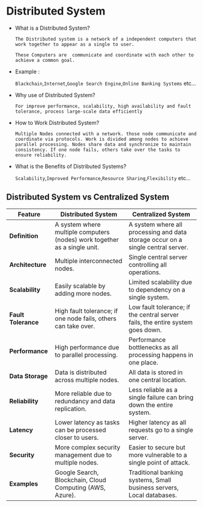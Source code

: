 # Distributed System

  - What is a Distributed System?
    
     `The Distributed system is a network of a independent computers that work together to appear as a single to user.`
    
     `These Computers are  communicate and coordinate with each other to achieve a common goal.`

  - Example :

    `Blackchain`,`Internet`,`Google Search Engine`,`Online Banking Systems` etc...

 - Why use of Distributed System?

   `For improve performance, scalability, high availability and fault tolerance, process large-scale data efficiently`

 - How to Work Distributed System?

   `Multiple Nodes connected with a network. those node communicate and coordinate via protocols. Work is divided among nodes to achieve parallel processing. Nodes share data and synchronize to maintain consistency. If one node fails, others take over the tasks to ensure reliability. `

 - What is the Benefits of Distributed Systems?

   `Scalability`,`Improved Performance`,`Resource Sharing`,`Flexibility` etc...

## Distributed System vs Centralized System

| Feature          | Distributed System                                      | Centralized System                                      |
|-----------------|-------------------------------------------------|------------------------------------------------|
| **Definition**   | A system where multiple computers (nodes) work together as a single unit. | A system where all processing and data storage occur on a single central server. |
| **Architecture** | Multiple interconnected nodes. | Single central server controlling all operations. |
| **Scalability**  | Easily scalable by adding more nodes. | Limited scalability due to dependency on a single system. |
| **Fault Tolerance** | High fault tolerance; if one node fails, others can take over. | Low fault tolerance; if the central server fails, the entire system goes down. |
| **Performance**  | High performance due to parallel processing. | Performance bottlenecks as all processing happens in one place. |
| **Data Storage** | Data is distributed across multiple nodes. | All data is stored in one central location. |
| **Reliability**  | More reliable due to redundancy and data replication. | Less reliable as a single failure can bring down the entire system. |
| **Latency**      | Lower latency as tasks can be processed closer to users. | Higher latency as all requests go to a single server. |
| **Security**     | More complex security management due to multiple nodes. | Easier to secure but more vulnerable to a single point of attack. |
| **Examples**     | Google Search, Blockchain, Cloud Computing (AWS, Azure). | Traditional banking systems, Small business servers, Local databases. |

